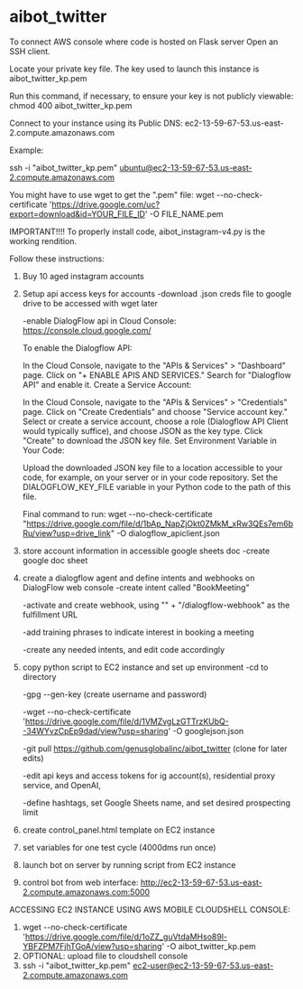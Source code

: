 # aibot_twitter

To connect AWS console where code is hosted on Flask server
Open an SSH client.

Locate your private key file. The key used to launch this instance is aibot_twitter_kp.pem

Run this command, if necessary, to ensure your key is not publicly viewable:
chmod 400 aibot_twitter_kp.pem

Connect to your instance using its Public DNS:
ec2-13-59-67-53.us-east-2.compute.amazonaws.com

Example:

 ssh -i "aibot_twitter_kp.pem" ubuntu@ec2-13-59-67-53.us-east-2.compute.amazonaws.com

You might have to use wget to get the ".pem"  file:
wget --no-check-certificate 'https://drive.google.com/uc?export=download&id=YOUR_FILE_ID' -O FILE_NAME.pem


IMPORTANT!!!!
To properly install code, aibot_instagram-v4.py is the working rendition. 

Follow these instructions:
1. Buy 10 aged instagram accounts
2. Setup api access keys for accounts
   -download .json creds file to google drive to be accessed with wget later

   -enable DialogFlow api in Cloud Console: https://console.cloud.google.com/

   To enable the Dialogflow API:

   In the Cloud Console, navigate to the "APIs & Services" > "Dashboard" page.
   Click on "+ ENABLE APIS AND SERVICES."
   Search for "Dialogflow API" and enable it.
   Create a Service Account:
   
   In the Cloud Console, navigate to the "APIs & Services" > "Credentials" page.
   Click on "Create Credentials" and choose "Service account key."
   Select or create a service account, choose a role (Dialogflow API Client would typically suffice), and choose JSON as the key type.
   Click "Create" to download the JSON key file.
   Set Environment Variable in Your Code:
   
   Upload the downloaded JSON key file to a location accessible to your code, for example, on your server or in your code repository.
   Set the DIALOGFLOW_KEY_FILE variable in your Python code to the path of this file.

   Final command to run: wget --no-check-certificate "https://drive.google.com/file/d/1bAp_NapZjOkt0ZMkM_xRw3QEs7em6bRu/view?usp=drive_link" -O dialogflow_apiclient.json
   
4. store account information in accessible google sheets doc
   -create google doc sheet
   
5. create a dialogflow agent and define intents and webhooks on DialogFlow web console
   -create intent called "BookMeeting"

   -activate and create webhook, using "<Copy and paste your full Public IPv4 DNS here>" + "/dialogflow-webhook" as the fulfillment URL

   -add training phrases to indicate interest in booking a meeting

   -create any needed intents, and edit code accordingly
   
6. copy python script to EC2 instance and set up environment
   -cd to directory

   -gpg --gen-key (create username and password)

   -wget --no-check-certificate 'https://drive.google.com/file/d/1VMZvgLzGTTrzKUbQ--34WYvzCpEp9dad/view?usp=sharing' -O googlejson.json

   -git pull https://github.com/genusglobalinc/aibot_twitter (clone for later edits)

   -edit api keys and access tokens for ig account(s), residential proxy service, and OpenAI, 

   -define hashtags, set Google Sheets name, and set desired prospecting limit

9. create control_panel.html template on EC2 instance

10. set variables for one test cycle (4000dms run once)

11. launch bot on server by running script from EC2 instance

12. control bot from web interface: http://ec2-13-59-67-53.us-east-2.compute.amazonaws.com:5000


ACCESSING EC2 INSTANCE USING AWS MOBILE CLOUDSHELL CONSOLE:
1. wget --no-check-certificate 'https://drive.google.com/file/d/1oZZ_guVtdaMHso89l-YBFZPM7FjhTGoA/view?usp=sharing' -O aibot_twitter_kp.pem
2. OPTIONAL: upload file to cloudshell console
3. ssh -i "aibot_twitter_kp.pem" ec2-user@ec2-13-59-67-53.us-east-2.compute.amazonaws.com

